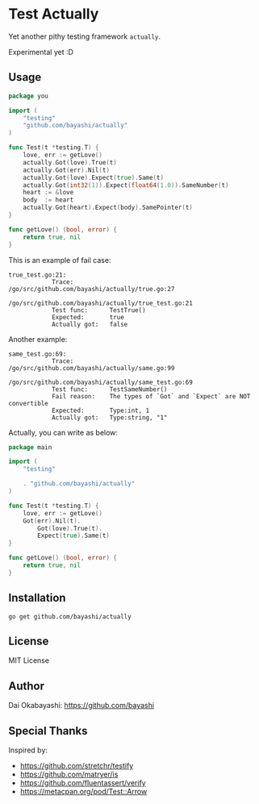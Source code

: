# Test Actually

Yet another pithy testing framework `actually`.

Experimental yet :D

## Usage

```go
package you

import (
    "testing"
    "github.com/bayashi/actually"
)

func Test(t *testing.T) {
    love, err := getLove()
    actually.Got(love).True(t)
    actually.Got(err).Nil(t)
    actually.Got(love).Expect(true).Same(t)
    actually.Got(int32(1)).Expect(float64(1.0)).SameNumber(t)
    heart := &love
    body  := heart
    actually.Got(heart).Expect(body).SamePointer(t)
}

func getLove() (bool, error) {
    return true, nil
}
```

This is an example of fail case:

```
true_test.go:21:
            Trace:          /go/src/github.com/bayashi/actually/true.go:27
                                    /go/src/github.com/bayashi/actually/true_test.go:21
            Test func:      TestTrue()
            Expected:       true
            Actually got:   false
```

Another example:

```
same_test.go:69:
            Trace:          /go/src/github.com/bayashi/actually/same.go:99
                                    /go/src/github.com/bayashi/actually/same_test.go:69
            Test func:      TestSameNumber()
            Fail reason:    The types of `Got` and `Expect` are NOT convertible
            Expected:       Type:int, 1
            Actually got:   Type:string, "1"
```

Actually, you can write as below:

```go
package main

import (
	"testing"

	. "github.com/bayashi/actually"
)

func Test(t *testing.T) {
    love, err := getLove()
    Got(err).Nil(t).
        Got(love).True(t).
        Expect(true).Same(t)
}

func getLove() (bool, error) {
	return true, nil
}
```

## Installation

    go get github.com/bayashi/actually

## License

MIT License

## Author

Dai Okabayashi: https://github.com/bayashi

## Special Thanks

Inspired by:

* https://github.com/stretchr/testify
* https://github.com/matryer/is
* https://github.com/fluentassert/verify
* https://metacpan.org/pod/Test::Arrow

